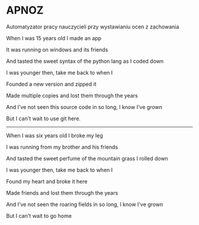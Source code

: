 # APNOZ
Automatyzator pracy nauczycieli przy wystawianiu ocen z zachowania

When I was 15 years old I made an app

It was running on windows and its friends

And tasted the sweet syntax of the python lang as I coded down

I was younger then, take me back to when I

Founded a new version and zipped it

Made multiple copies and lost them through the years

And I've not seen this source code in so long, I know I've grown

But I can't wait to use git here.





--------------------------------------------
When I was six years old I broke my leg

I was running from my brother and his friends

And tasted the sweet perfume of the mountain grass I rolled down

I was younger then, take me back to when I

Found my heart and broke it here

Made friends and lost them through the years

And I've not seen the roaring fields in so long, I know I've grown

But I can't wait to go home
